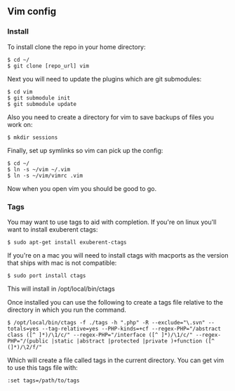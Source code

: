 ## Vim config 

### Install

To install clone the repo in your home directory:

    $ cd ~/
    $ git clone [repo_url] vim

Next you will need to update the plugins which are git submodules:

    $ cd vim
    $ git submodule init
    $ git submodule update

Also you need to create a directory for vim to save backups of files you work on:

    $ mkdir sessions

Finally, set up symlinks so vim can pick up the config:

    $ cd ~/
    $ ln -s ~/vim ~/.vim
    $ ln -s ~/vim/vimrc .vim

Now when you open vim you should be good to go.

### Tags

You may want to use tags to aid with completion. If you're on linux you'll want to install exuberent ctags:

    $ sudo apt-get install exuberent-ctags

If you're on a mac you will need to install ctags with macports as the version that ships with mac is not compatible:

    $ sudo port install ctags

This will install in /opt/local/bin/ctags

Once installed you can use the following to create a tags file relative to the directory in which you run the command.

    $ /opt/local/bin/ctags -f ./tags -h ".php" -R --exclude="\.svn" --totals=yes --tag-relative=yes --PHP-kinds=+cf --regex-PHP="/abstract class ([^ ]*)/\1/c/" --regex-PHP="/interface ([^ ]*)/\1/c/" --regex-PHP="/(public |static |abstract |protected |private )+function ([^ (]*)/\2/f/"

Which will create a file called tags in the current directory. You can get vim to use this tags file with:

    :set tags=/path/to/tags
